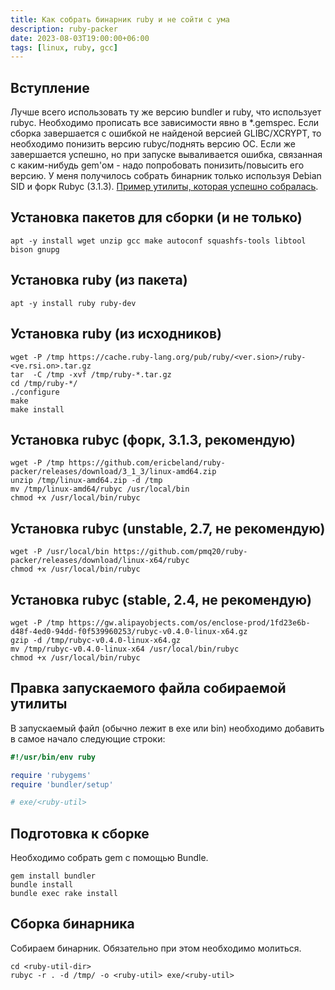 ```yaml
---
title: Как собрать бинарник ruby и не сойти с ума
description: ruby-packer
date: 2023-08-03T19:00:00+06:00
tags: [linux, ruby, gcc]
---
```


## Вступление

Лучше всего использовать ту же версию bundler и ruby, что использует rubyc.
Необходимо прописать все зависимости явно в *.gemspec.
Если сборка завершается с ошибкой не найденой версией GLIBC/XCRYPT, то необходимо понизить версию rubyc/поднять версию ОС.
Если же завершается успешно, но при запуске вываливается ошибка, связанная с каким-нибудь gem'ом - надо попробовать понизить/повысить его версию.
У меня получилось собрать бинарник только используя Debian SID и форк Rubyc (3.1.3).
[Пример утилиты, которая успешно собралась](https://github.com/fruworg/pg-ldap-sync).

## Установка пакетов для сборки (и не только)

```shell
apt -y install wget unzip gcc make autoconf squashfs-tools libtool bison gnupg
```

## Установка ruby (из пакета)

```shell
apt -y install ruby ruby-dev
```

## Установка ruby (из исходников)

```shell
wget -P /tmp https://cache.ruby-lang.org/pub/ruby/<ver.sion>/ruby-<ve.rsi.on>.tar.gz
tar  -C /tmp -xvf /tmp/ruby-*.tar.gz
cd /tmp/ruby-*/
./configure
make
make install
```

## Установка rubyc (форк, 3.1.3, рекомендую)

```shell
wget -P /tmp https://github.com/ericbeland/ruby-packer/releases/download/3_1_3/linux-amd64.zip
unzip /tmp/linux-amd64.zip -d /tmp
mv /tmp/linux-amd64/rubyc /usr/local/bin
chmod +x /usr/local/bin/rubyc 
```

## Установка rubyc (unstable, 2.7, не рекомендую)

```shell
wget -P /usr/local/bin https://github.com/pmq20/ruby-packer/releases/download/linux-x64/rubyc
chmod +x /usr/local/bin/rubyc 
```

## Установка rubyc (stable, 2.4, не рекомендую)

```shell
wget -P /tmp https://gw.alipayobjects.com/os/enclose-prod/1fd23e6b-d48f-4ed0-94dd-f0f539960253/rubyc-v0.4.0-linux-x64.gz
gzip -d /tmp/rubyc-v0.4.0-linux-x64.gz
mv /tmp/rubyc-v0.4.0-linux-x64 /usr/local/bin/rubyc
chmod +x /usr/local/bin/rubyc 
```

## Правка запускаемого файла собираемой утилиты

В запускаемый файл (обычно лежит в exe или bin) необходимо добавить в самое начало следующие строки:
```ruby
#!/usr/bin/env ruby

require 'rubygems'
require 'bundler/setup'

# exe/<ruby-util>
```

## Подготовка к сборке

Необходимо собрать gem с помощью Bundle.
```shell
gem install bundler
bundle install
bundle exec rake install
```

## Сборка бинарника

Собираем бинарник. Обязательно при этом необходимо молиться.
```shell
cd <ruby-util-dir>
rubyc -r . -d /tmp/ -o <ruby-util> exe/<ruby-util>
```
